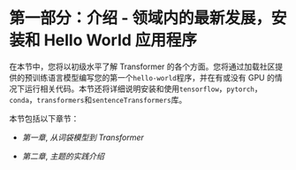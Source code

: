 # 第一部分：介绍 - 领域内的最新发展，安装和 Hello World 应用程序

在本节中，您将以初级水平了解 Transformer 的各个方面。您将通过加载社区提供的预训练语言模型编写您的第一个`hello-world`程序，并在有或没有 GPU 的情况下运行相关代码。本节还将详细说明安装和使用`tensorflow`，`pytorch`，`conda`，`transformers`和`sentenceTransformers`库。

本节包括以下章节：

+   *第一章*, *从词袋模型到 Transformer*

+   *第二章*, *主题的实践介绍*

